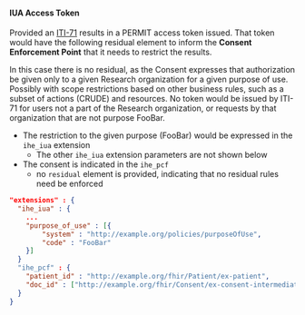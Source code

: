 #### IUA Access Token

Provided an [ITI-71](other.html#updates-to-iti-71) results in a PERMIT access token issued. That token would have the following residual element to inform the **Consent Enforcement Point** that it needs to restrict the results.

In this case there is no residual, as the Consent expresses that authorization be given only to a given Research organization for a given purpose of use. Possibly with scope restrictions based on other business rules, such as a subset of actions (CRUDE) and resources. No token would be issued by ITI-71 for users not a part of the Research organization, or requests by that organization that are not purpose FooBar.

- The restriction to the given purpose (FooBar) would be expressed in the `ihe_iua` extension
  - The other `ihe_iua` extension parameters are not shown below
- The consent is indicated in the `ihe_pcf`
  - no `residual` element is provided, indicating that no residual rules need be enforced

```json
"extensions" : {
  "ihe_iua" : {
    ...
    "purpose_of_use" : [{
        "system" : "http://example.org/policies/purposeOfUse",
        "code" : "FooBar"
    }]
  }
  "ihe_pcf" : {
    "patient_id" : "http://example.org/fhir/Patient/ex-patient",
    "doc_id" : ["http://example.org/fhir/Consent/ex-consent-intermediate-purpose"]
  }
}
```
